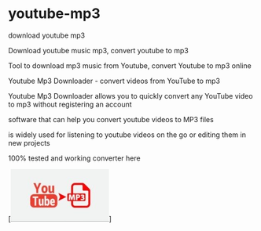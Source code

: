 # youtube-mp3

download youtube mp3

Download youtube music mp3, convert youtube to mp3

 Tool to download mp3 music from Youtube, convert Youtube to mp3 online

 Youtube Mp3 Downloader - convert videos from YouTube to mp3

 Youtube Mp3 Downloader allows you to quickly convert any YouTube video to mp3 without registering an account

 software that can help you convert youtube videos to MP3 files

 is widely used for listening to youtube videos on the go or editing them in new projects

 100% tested and working converter here

[<img src="https://github.com/Kimsanders842/youtube-mp3/blob/main/Download-Video-Youtube-Menjadi-Mp3-Tanpa-Aplikasi-200x135.jpg"/>]

